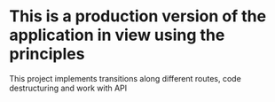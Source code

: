 # This is a production version of the application in view using the principles

This project implements transitions along different routes, code destructuring and work with API